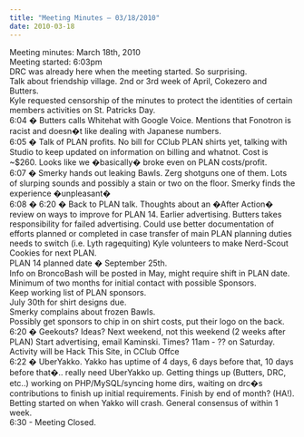 ```yaml
---
title: "Meeting Minutes – 03/18/2010"
date: 2010-03-18
---
```

Meeting minutes: March 18th, 2010<br />
Meeting started: 6:03pm<br />
DRC was already here when the meeting started. So surprising.<br />
Talk about friendship village. 2nd or 3rd week of April, Cokezero and Butters.<br />
Kyle requested censorship of the minutes to protect the identities of certain members activities on St. Patricks Day.<br />
6:04 &#65533; Butters calls Whitehat with Google Voice. Mentions that Fonotron is racist and doesn&#65533;t like dealing with Japanese numbers.<br />
6:05 &#65533; Talk of PLAN profits.  No bill for CClub PLAN shirts yet, talking with Studio to keep updated on information on billing and whatnot.  Cost is ~$260.  Looks like we &#65533;basically&#65533; broke even on PLAN costs/profit. <br />
6:07 &#65533; Smerky hands out leaking Bawls. Zerg shotguns one of them. Lots of slurping sounds and possibly a stain or two on the floor. Smerky finds the experience &#65533;unpleasant&#65533;<br />
6:08 &#65533; 6:20 &#65533; Back to PLAN talk. Thoughts about an &#65533;After Action&#65533; review on ways to improve for PLAN 14. Earlier advertising.  Butters takes responsibility for failed advertising.  Could use better documentation of efforts planned or completed in case transfer of main PLAN planning duties needs to switch (i.e. Lyth ragequiting) Kyle volunteers to make Nerd-Scout Cookies for next PLAN.<br />
	PLAN 14 planned date &#65533; September 25th.<br />
	Info on BroncoBash will be posted in May, might require shift in PLAN date.<br />
	Minimum of two months for initial contact with possible Sponsors.<br />
Keep working list of PLAN sponsors.<br />
July 30th for shirt designs due. <br />
Smerky complains about frozen Bawls.<br />
Possibly get sponsors to chip in on shirt costs, put their logo on the back.<br />
6:20 &#65533; Geekouts? Ideas? Next weekend, not this weekend (2 weeks after PLAN) Start advertising, email Kaminski.  Times? 11am - ?? on Saturday. Activity will be Hack This Site, in CClub Offce<br />
6:22 &#65533; UberYakko.  Yakko has uptime of 4 days, 6 days before that, 10 days before that&#65533;.. really need UberYakko up.  Getting things up (Butters, DRC, etc..) working on PHP/MySQL/syncing home dirs, waiting on drc&#65533;s contributions to finish up initial requirements.  Finish by end of month? (HA!).  Betting started on when Yakko will crash. General consensus of within 1 week.<br />
6:30 - Meeting Closed.<br />
